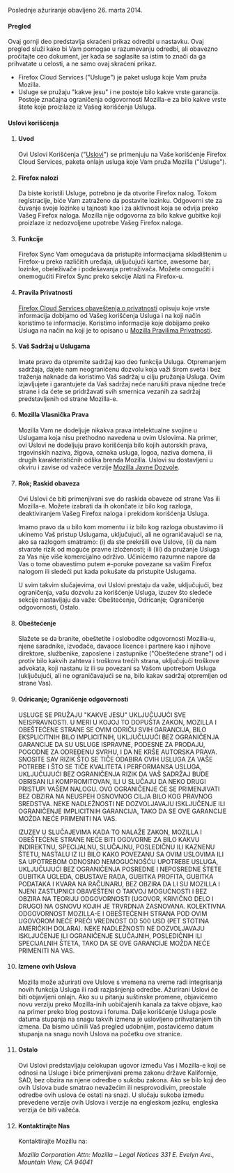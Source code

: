 Poslednje ažuriranje obavljeno 26. marta 2014.

#### Pregled

Ovaj gornji deo predstavlja skraćeni prikaz odredbi u nastavku. Ovaj pregled služi kako bi Vam pomogao u razumevanju odredbi, ali obavezno pročitajte ceo dokument, jer kada se saglasite sa istim to znači da ga prihvatate u celosti, a ne samo ovaj skraćeni prikaz.

- Firefox Cloud Services ("Usluge") je paket usluga koje Vam pruža Mozilla.
- Usluge se pružaju "kakve jesu" i ne postoje bilo kakve vrste garancija. Postoje značajna ograničenja odgovornosti Mozilla-e za bilo kakve vrste štete koje proizilaze iz Vašeg korišćenja Usluga.

#### Uslovi korišćenja

1. #### Uvod

    Ovi Uslovi Korišćenja ("<u>Uslovi</u>") se primenjuju na Vaše korišćenje Firefox Cloud Services, paketa onlajn usluga koje Vam pruža Mozilla ("Usluge").

2. #### Firefox nalozi

    Da biste koristili Usluge, potrebno je da otvorite Firefox nalog.  Tokom registracije, biće Vam zatraženo da postavite lozinku. Odgovorni ste za čuvanje svoje lozinke u tajnosti kao i za aktivnost koja se odvija preko Vašeg Firefox naloga. Mozilla nije odgovorna za bilo kakve gubitke koji proizlaze iz nedozvoljene upotrebe Vašeg Firefox naloga.

3. #### Funkcije

    Firefox Sync Vam omogućava da pristupite informacijama skladištenim u Firefox-u preko različitih uređaja, uključujući kartice, awesome bar, lozinke, obeleživače i podešavanja pretraživača. Možete omogućiti i onemogućiti Firefox Sync preko sekcije Alati na Firefox-u.

4. #### Pravila Privatnosti

    [Firefox Cloud Services obaveštenja o privatnosti](https://www.mozilla.org/privacy/firefox-cloud/) opisuju koje vrste informacija dobijamo od Vašeg korišćenja Usluga i na koji način koristimo te informacije. Koristimo informacije koje dobijamo preko Usluga na način na koji je to opisano u [Mozilla Pravilima Privatnosti](https://www.mozilla.org/privacy/).

5. #### Vaš Sadržaj u Uslugama

    Imate pravo da otpremite sadržaj kao deo funkcija Usluga. Otpremanjem sadržaja, dajete nam neograničenu dozvolu koja važi širom sveta i bez traženja naknade da koristimo Vaš sadržaj u cilju pružanja Usluga. Ovim izjavljujete i garantujete da Vaš sadržaj neće narušiti prava nijedne treće strane i da ćete se pridržavati svih smernica vezanih za sadržaj predstavljenih od strane Mozilla-e.

6. #### Mozilla Vlasnička Prava

    Mozilla Vam ne dodeljuje nikakva prava intelektualne svojine u Uslugama koja nisu prethodno navedena u ovim Uslovima. Na primer, ovi Uslovi ne dodeljuju pravo korišćenja bilo kojih autorskih prava, trgovinskih naziva, žigova, oznaka usluga, logoa, naziva domena, ili drugih karakterističnih odlika brenda Mozilla. Uslovi su dostavljeni u okviru i zavise od važeće verzije [Mozilla Javne Dozvole](https://www.mozilla.org/MPL/).

7. #### Rok; Raskid obaveza

    Ovi Uslovi će biti primenjivani sve do raskida obaveze od strane Vas ili Mozilla-e. Možete izabrati da ih okončate iz bilo kog razloga, deaktiviranjem Vašeg Firefox naloga i prekidom korišćenja Usluga.

    Imamo pravo da u bilo kom momentu i iz bilo kog razloga obustavimo ili ukinemo Vaš pristup Uslugama, uključujući, ali ne ograničavajući se na, ako sa razlogom smatramo: (i) da ste prekršili ove Uslove, (ii) da nam stvarate rizik od moguće pravne izloženosti; ili (iii) da pružanje Usluga za Vas nije više komercijalno održivo. Učinićemo razumne napore da Vas o tome obavestimo putem e-poruke povezane sa vašim Firefox nalogom ili sledeći put kada pokušate da pristupite Uslugama.

    U svim takvim slučajevima, ovi Uslovi prestaju da važe, uključujući, bez ograničenja, vašu dozvolu za korišćenje Usluga, izuzev što sledeće sekcije nastavljaju da važe: Obeštećenje, Odricanje; Ograničenje odgovornosti, Ostalo.

8. #### Obeštećenje

    Slažete se da branite, obeštetite i oslobodite odgovornosti Mozilla-u, njene saradnike, izvođače, davaoce licence i partnere kao i njihove direktore, službenike, zaposlene i zastupnike ("Obeštećene strane") od i protiv bilo kakvih zahteva i troškova trećih strana, uključujući troškove advokata, koji nastanu iz ili su povezani sa Vašom upotrebom Usluga (uključujući, ali ne ograničavajući se na, bilo kakav sadržaj otpremljen od strane Vas).

9. #### Odricanje; Ograničenje odgovornosti

    USLUGE SE PRUŽAJU "KAKVE JESU" UKLJUČUJUĆI SVE NEISPRAVNOSTI. U MERI U KOJOJ TO DOPUŠTA ZAKON, MOZILLA I OBEŠTEĆENE STRANE SE OVIM ODRIČU SVIH GARANCIJA, BILO EKSPLICITNIH BILO IMPLICITNIH, UKLJUČUJUĆI BEZ OGRANIČENJA GARANCIJE DA SU USLUGE ISPRAVNE, PODESNE ZA PRODAJU, POGODNE ZA ODREĐENU SVRHU, I DA NE KRŠE AUTORSKA PRAVA. SNOSITE SAV RIZIK ŠTO SE TIČE ODABIRA OVIH USLUGA ZA VAŠE POTREBE I ŠTO SE TIČE KVALITETA I PERFORMANSA USLUGA, UKLJUČUJUĆI BEZ OGRANIČENJA RIZIK DA VAŠ SADRŽAJ BUDE OBRISAN ILI KOMPROMITOVAN, ILI U SLUČAJU DA NEKO DRUGI PRISTUPI VAŠEM NALOGU. OVO OGRANIČENJE ĆE SE PRIMENJIVATI BEZ OBZIRA NA NEUSPEH OSNOVNOG CILJA BILO KOG PRAVNOG SREDSTVA. NEKE NADLEŽNOSTI NE DOZVOLJAVAJU ISKLJUČENJE ILI OGRANIČENJE IMPLICITNIH GARANCIJA, TAKO DA SE OVE GARANCIJE MOŽDA NEĆE PRIMENITI NA VAS.

    IZUZEV U SLUČAJEVIMA KADA TO NALAŽE ZAKON, MOZILLA I OBEŠTEĆENE STRANE NEĆE BITI OGOVORNE ZA BILO KAKVU INDIREKTNU, SPECIJALNU, SLUČAJNU, POSLEDIČNU ILI KAZNENU ŠTETU, NASTALU IZ ILI BILO KAKO POVEZANU SA OVIM USLOVIMA ILI SA UPOTREBOM ODNOSNO NEMOGUĆNOŠĆU UPOTREBE USLUGA, UKLJUČUJUĆI BEZ OGRANIČENJA POSREDNE I NEPOSREDNE ŠTETE GUBITKA UGLEDA, OBUSTAVE RADA, GUBITKA PROFITA, GUBITKA PODATAKA I KVARA NA RAČUNARU, BEZ OBZIRA DA LI SU MOZILLA I NJENI ZASTUPNICI OBAVEŠTENI O TAKVOJ MOGUĆNOSTI I BEZ OBZIRA NA TEORIJU ODGOVORNOSTI (UGOVOR, KRIVIČNO DELO I DRUGO) NA OSNOVU KOJIH JE TRVRDNJA ZASNOVANA. KOLEKTIVNA ODGOVORNOST MOZILLA-E I OBEŠTEĆENIH STRANA POD OVIM UGOVOROM NEĆE PREĆI VREDNOST OD 500 USD (PET STOTINA AMERIČKIH DOLARA). NEKE NADLEŽNOSTI NE DOZVOLJAVAJU ISKLJUČENJE ILI OGRANIČENJE SLUČAJNIH, POSLEDIČNIH ILI SPECIJALNIH ŠTETA, TAKO DA SE OVE GARANCIJE MOŽDA NEĆE PRIMENITI NA VAS.

10. #### Izmene ovih Uslova

    Mozilla može ažurirati ove Uslove s vremena na vreme radi integrisanja novih funkcija Usluga ili radi razjašnjenja odredbe. Ažurirani Uslovi će biti objavljeni onlajn. Ako su u pitanju suštinske promene, objavićemo novu verziju preko Mozilla-inih uobičajenih kanala za takve objave, kao na primer preko blog postova i foruma. Dalje korišćenje Usluga posle datuma stupanja na snagu takvih izmena je uslovljeno prihvatanjem tih izmena. Da bismo učinili Vaš pregled udobnijim, postavićemo datum stupanja na snagu novih Uslova na početku ove stranice.

11. #### Ostalo

    Ovi Uslovi predstavljaju celokupan ugovor između Vas i Mozilla-e koji se odnosi na Usluge i biće primenjivani prema zakonu države Kalifornije, SAD, bez obzira na njene odredbe o sukobu zakona. Ako se bilo koji deo ovih Uslova bude smatrao nevažećim ili nesprovodivim, preostale odredbe ovih uslova će ostati na snazi. U slučaju sukoba između prevedene verzije ovih Uslova i verzije na engleskom jeziku, engleska verzija će biti važeća.

12. #### Kontaktirajte Nas

    Kontaktirajte Mozillu na:

    <address>
      Mozilla Corporation 
      Attn: Mozilla – Legal Notices 
      331 E. Evelyn Ave., 
      Mountain View, CA 94041 
    </address>
